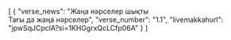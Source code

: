 [
  {
    "verse_news": "Жаңа нәрселер шықты  
Тағы да жаңа нәрселер",
    "verse_number": "1.1",
    "livemakkahurl": "jpwSqJCpclA?si=1KHGgrxQcLCfp06A"
  }
]